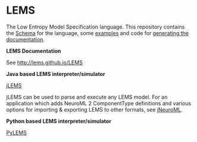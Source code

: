 LEMS
====

The Low Entropy Model Specification language. This repository contains the [Schema](https://github.com/LEMS/LEMS/tree/master/Schemas/LEMS) for the language, some [examples](https://github.com/LEMS/LEMS/tree/master/examples) and code for [generating the documentation](https://github.com/LEMS/LEMS/tree/master/docgeneration).

**LEMS Documentation**

See http://lems.github.io/LEMS

**Java based LEMS interpreter/simulator**

[jLEMS](https://github.com/LEMS/jLEMS)

jLEMS can be used to parse and execute any LEMS model. For an application which adds NeuroML 2 ComponentType definitions and various options for importing & exporting LEMS to other formats, see [jNeuroML](https://github.com/NeuroML/jNeuroML).

**Python based LEMS interpreter/simulator**

[PyLEMS](https://github.com/LEMS/pylems)
